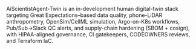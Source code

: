 AiScientistAgent-Twin is an in-development human digital-twin stack targeting Great Expectations–based data quality, phone-LiDAR anthropometry, OpenSim/CellML simulation, Argo-on-K8s workflows, Pub/Sub→Slack QC alerts, and supply-chain hardening (SBOM + cosign), with HIPAA-aligned governance, CI gatekeepers, CODEOWNERS reviews, and Terraform IaC.
